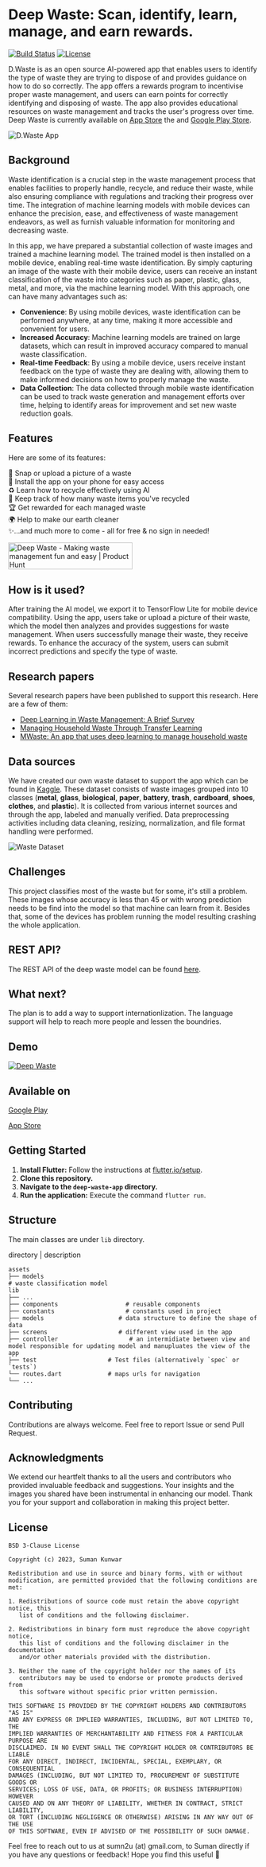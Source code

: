 # Deep Waste: Scan, identify, learn, manage, and earn rewards.

[![Build Status](https://app.travis-ci.com/sumn2u/deep-waste-app.svg?branch=master)](https://app.travis-ci.com/sumn2u/deep-waste-app)
[![License](https://img.shields.io/badge/License-BSD_3--Clause-blue.svg)](https://opensource.org/licenses/BSD-3-Clause)




D.Waste is as an open source AI-powered app that enables users to identify the type of waste they are trying to dispose of and provides guidance on how to do so correctly. The app offers a rewards program to incentivise proper waste management, and users can earn points for correctly identifying and disposing of waste.
The app also provides educational resources on waste management and tracks the user's progress over time. Deep Waste is currently available on [App Store](https://apps.apple.com/us/app/deep-waste-ai/id6445863514?platform=iphone) the and [Google Play Store](https://play.google.com/store/apps/details?id=com.hai.deep_waste).


![D.Waste App](./app_banner.png)

## Background
Waste identification is a crucial step in the waste management process that enables facilities to properly handle, recycle, and reduce their waste, while also ensuring compliance with regulations and tracking their progress over time. The integration of machine learning models with mobile devices can enhance the precision, ease, and effectiveness of waste management endeavors, as well as furnish valuable information for monitoring and decreasing waste.

In this app,  we have prepared a substantial collection of waste images and trained a machine learning model. The trained model is then installed on a mobile device, enabling real-time waste identification. By simply capturing an image of the waste with their mobile device, users can receive an instant classification of the waste into categories such as paper, plastic, glass, metal, and more, via the machine learning model.
With this approach, one can have many advantages such as:
- **Convenience**: By using mobile devices, waste identification can be performed anywhere, at any time, making it more accessible and convenient for users.
- **Increased Accuracy**: Machine learning models are trained on large datasets, which can result in improved accuracy compared to manual waste classification.
- **Real-time Feedback**: By using a mobile device, users receive instant feedback on the type of waste they are dealing with, allowing them to make informed decisions on how to properly manage the waste.
- **Data Collection**: The data collected through mobile waste identification can be used to track waste generation and management efforts over time, helping to identify areas for improvement and set new waste reduction goals.

## Features 
Here are some of its features:

📸 Snap or upload a picture of a waste <br>
📱 Install the app on your phone for easy access <br>
♻️ Learn how to recycle effectively using AI <br>
🥤 Keep track of how many waste items you've recycled<br>
🏆 Get rewarded for each managed waste <br>
🌍 Help to make our earth cleaner <br>
✨...and much more to come - all for free & no sign in needed!<br>

<a href="https://www.producthunt.com/posts/deep-waste?utm_source=badge-featured&utm_medium=badge&utm_souce=badge-deep&#0045;waste" target="_blank"><img src="https://api.producthunt.com/widgets/embed-image/v1/featured.svg?post_id=379129&theme=neutral" alt="Deep&#0032;Waste - Making&#0032;waste&#0032;management&#0032;fun&#0032;and&#0032;easy&#0032;&#0032; | Product Hunt" style="width: 250px; height: 54px;" width="250" height="54" /></a>

## How is it used?

After training the AI model, we export it to TensorFlow Lite for mobile device compatibility. Using the app, users take or upload a picture of their waste, which the model then analyzes and provides suggestions for waste management. When users successfully manage their waste, they receive rewards. To enhance the accuracy of the system, users can submit incorrect predictions and specify the type of waste.

## Research papers

Several research papers have been published to support this research. Here are a few of them:

- [Deep Learning in Waste Management: A Brief Survey](https://www.preprints.org/manuscript/202407.0637/v1)
- [Managing Household Waste Through Transfer Learning](https://tecnoscientifica.com/journal/idwm/article/view/408)
- [MWaste: An app that uses deep learning to manage household waste](https://www.aimspress.com/article/doi/10.3934/ctr.2023008)


## Data sources 

We have created our own waste dataset to support the app which can be found in [Kaggle](https://www.kaggle.com/datasets/sumn2u/garbage-classification-v2/). These dataset consists of waste images grouped into 10 classes (**metal**, **glass**, **biological**, **paper**, **battery**, **trash**, **cardboard**, **shoes**, **clothes**, and **plastic**). It is collected from various internet sources and through the app, labeled and manually verified. Data preprocessing activities including data cleaning, resizing, normalization, and file format handling were performed.

![Waste Dataset](./dataset.png)


## Challenges
This project classifies most of the waste but for some, it's still a problem. These images whose accuracy is less than 45 or with wrong prediction needs to be find into the model so that machine can learn from it. Besides that, some of the devices has problem running the model resulting crashing the whole application.

## REST API?
The REST API of the deep waste model can be found [here](https://github.com/sumn2u/deep-waste-rest-api).

## What next?
The plan is to add a way to support internationlization. The language support will help to reach more people and lessen the boundries. 
## Demo
[![Deep Waste](https://img.youtube.com/vi/Vl4lh_IZJe4/0.jpg)](https://www.youtube.com/watch?v=Vl4lh_IZJe4 "Deep Waste")

## Available on 
[Google Play](https://play.google.com/store/apps/details?id=com.hai.deep_waste)

[App Store](https://apps.apple.com/app/deep-waste-ai/id6445863514?platform=iphone)

## Getting Started

1. **Install Flutter:** Follow the instructions at [flutter.io/setup](https://flutter.io/setup/).
2. **Clone this repository.**
3. **Navigate to the `deep-waste-app` directory.**
4. **Run the application:** Execute the command `flutter run`.


## Structure
The main classes are under `lib` directory.

directory | description

    assets
    ├── models
    # waste classification model
    lib
    ├── ...
    ├── components                   # reusable components
    ├── constants                    # constants used in project
    ├── models                     # data structure to define the shape of data
    ├── screens                    # different view used in the app
    ├── controller                    # an intermidiate between view and model responsible for updating model and manupluates the view of the app    
    ├── test                    # Test files (alternatively `spec` or `tests`)
    └── routes.dart             # maps urls for navigation
    └── ...



## Contributing

Contributions are always welcome. Feel free to report Issue or send Pull Request.

## Acknowledgments

We extend our heartfelt thanks to all the users and contributors who provided invaluable feedback and suggestions. Your insights and the images you shared have been instrumental in enhancing our model. Thank you for your support and collaboration in making this project better.

## License
```
BSD 3-Clause License

Copyright (c) 2023, Suman Kunwar

Redistribution and use in source and binary forms, with or without
modification, are permitted provided that the following conditions are met:

1. Redistributions of source code must retain the above copyright notice, this
   list of conditions and the following disclaimer.

2. Redistributions in binary form must reproduce the above copyright notice,
   this list of conditions and the following disclaimer in the documentation
   and/or other materials provided with the distribution.

3. Neither the name of the copyright holder nor the names of its
   contributors may be used to endorse or promote products derived from
   this software without specific prior written permission.

THIS SOFTWARE IS PROVIDED BY THE COPYRIGHT HOLDERS AND CONTRIBUTORS "AS IS"
AND ANY EXPRESS OR IMPLIED WARRANTIES, INCLUDING, BUT NOT LIMITED TO, THE
IMPLIED WARRANTIES OF MERCHANTABILITY AND FITNESS FOR A PARTICULAR PURPOSE ARE
DISCLAIMED. IN NO EVENT SHALL THE COPYRIGHT HOLDER OR CONTRIBUTORS BE LIABLE
FOR ANY DIRECT, INDIRECT, INCIDENTAL, SPECIAL, EXEMPLARY, OR CONSEQUENTIAL
DAMAGES (INCLUDING, BUT NOT LIMITED TO, PROCUREMENT OF SUBSTITUTE GOODS OR
SERVICES; LOSS OF USE, DATA, OR PROFITS; OR BUSINESS INTERRUPTION) HOWEVER
CAUSED AND ON ANY THEORY OF LIABILITY, WHETHER IN CONTRACT, STRICT LIABILITY,
OR TORT (INCLUDING NEGLIGENCE OR OTHERWISE) ARISING IN ANY WAY OUT OF THE USE
OF THIS SOFTWARE, EVEN IF ADVISED OF THE POSSIBILITY OF SUCH DAMAGE.
```
Feel free to reach out to us at sumn2u (at) gmail.com, to Suman directly if you have any questions or feedback! Hope you find this useful 💜
